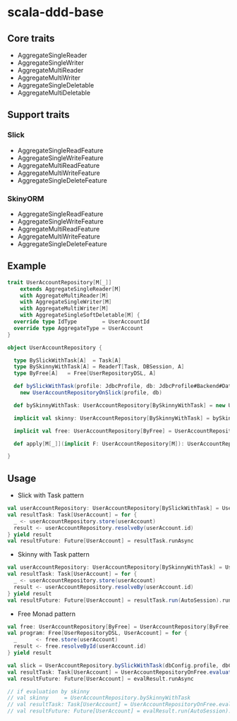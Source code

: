 # scala-ddd-base

## Core traits

- AggregateSingleReader
- AggregateSingleWriter
- AggregateMultiReader
- AggregateMultiWriter
- AggregateSingleDeletable
- AggregateMultiDeletable

## Support traits

### Slick

- AggregateSingleReadFeature
- AggregateSingleWriteFeature
- AggregateMultiReadFeature
- AggregateMultiWriteFeature
- AggregateSingleDeleteFeature

### SkinyORM

- AggregateSingleReadFeature
- AggregateSingleWriteFeature
- AggregateMultiReadFeature
- AggregateMultiWriteFeature
- AggregateSingleDeleteFeature


## Example

```scala
trait UserAccountRepository[M[_]]
    extends AggregateSingleReader[M]
    with AggregateMultiReader[M]
    with AggregateSingleWriter[M]
    with AggregateMultiWriter[M]
    with AggregateSingleSoftDeletable[M] {
  override type IdType        = UserAccountId
  override type AggregateType = UserAccount
}

object UserAccountRepository {

  type BySlickWithTask[A]  = Task[A]
  type BySkinnyWithTask[A] = ReaderT[Task, DBSession, A]
  type ByFree[A]   = Free[UserRepositoryDSL, A]

  def bySlickWithTask(profile: JdbcProfile, db: JdbcProfile#Backend#Database): UserAccountRepository[BySlickWithTask] =
    new UserAccountRepositoryOnSlick(profile, db)

  def bySkinnyWithTask: UserAccountRepository[BySkinnyWithTask] = new UserAccountRepositoryOnSkinny

  implicit val skinny: UserAccountRepository[BySkinnyWithTask] = bySkinnyWithTask

  implicit val free: UserAccountRepository[ByFree] = UserAccountRepositoryOnFree

  def apply[M[_]](implicit F: UserAccountRepository[M]): UserAccountRepository[M] = F

}
```

## Usage

- Slick with Task pattern

```scala
val userAccountRepository: UserAccountRepository[BySlickWithTask] = UserAccountRepository.bySlickWithTask(dbConfig.profile, dbConfig.db)
val resultTask: Task[UserAccount] = for {
  _ <- userAccountRepository.store(userAccount)
  result <- userAccountRepository.resolveBy(userAccount.id)
} yield result
val resultFuture: Future[UserAccount] = resultTask.runAsync
```

- Skinny with Task pattern

```scala
val userAccountRepository: UserAccountRepository[BySkinnyWithTask] = UserAccountRepository.bySkinnyWithTask
val resultTask: Task[UserAccount] = for {
  _ <- userAccountRepository.store(userAccount)
  result <- userAccountRepository.resolveBy(userAccount.id)
} yield result
val resultFuture: Future[UserAccount] = resultTask.run(AutoSession).runAsync
```

- Free Monad pattern

```scala
val free: UserAccountRepository[ByFree] = UserAccountRepository[ByFree]
val program: Free[UserRepositoryDSL, UserAccount] = for {
  _      <- free.store(userAccount)
  result <- free.resolveById(userAccount.id)
} yield result

val slick = UserAccountRepository.bySlickWithTask(dbConfig.profile, dbConfig.db)
val resultTask: Task[UserAccount] = UserAccountRepositoryOnFree.evaluate(slick)(program)
val resultFuture: Future[UserAccount] = evalResult.runAsync

// if evaluation by skinny 
// val skinny     = UserAccountRepository.bySkinnyWithTask
// val resultTask: Task[UserAccount] = UserAccountRepositoryOnFree.evaluate(skinny)(program)
// val resultFuture: Future[UserAccount] = evalResult.run(AutoSession).runAsync
```
